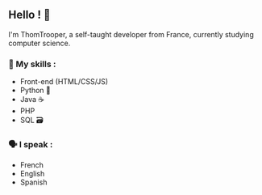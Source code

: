 ## Hello ! 👋

I'm ThomTrooper, a self-taught developer from France, currently studying computer science.

### 📜 My skills :
 - Front-end (HTML/CSS/JS) 
 - Python 🐍
 - Java ☕
 - PHP 
 - SQL 🗃️

### 🗣️ I speak :
 - French
 - English
 - Spanish 
